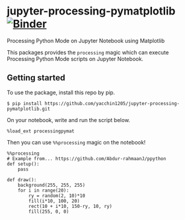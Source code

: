 # jupyter-processing-pymatplotlib [![Binder](https://mybinder.org/badge_logo.svg)](https://mybinder.org/v2/gh/yacchin1205/jupyter-processing-pymatplotlib/master)


Processing Python Mode on Jupyter Notebook using Matplotlib

This packages provides the `processing` magic which can execute Processing Python Mode scripts on Jupyter Notebook.

## Getting started

To use the package, install this repo by pip.

```
$ pip install https://github.com/yacchin1205/jupyter-processing-pymatplotlib.git
```

On your notebook, write and run the script below.

```
%load_ext processingpymat
```

Then you can use `%%processing` magic on the notebook!

```
%%processing
# Example from... https://github.com/Abdur-rahmaanJ/ppython
def setup():
    pass

def draw():
    background(255, 255, 255)
    for i in range(20):
        ry = random(2, 10)*10
        fill(i*10, 100, 20)
        rect(10 + i*10, 150-ry, 10, ry)
        fill(255, 0, 0)
```
